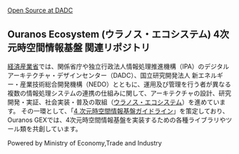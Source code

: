 [Open Source at DADC](https://github.com/outanos-gex/.github/images/oelogo.png)

## Ouranos Ecosystem (ウラノス・エコシステム)  4次元時空間情報基盤 関連リポジトリ

[経済産業省](https://www.meti.go.jp/policy/mono_info_service/digital_architecture/index.html)では、関係省庁や独立行政法人情報処理推進機構（IPA）のデジタルアーキテクチャ・デザインセンター（DADC）、国立研究開発法人 新エネルギー・産業技術総合開発機構（NEDO）とともに、運用及び管理を行う者が異なる複数の情報処理システムの連携の仕組みに関して、アーキテクチャの設計、研究開発・実証、社会実装・普及の取組（[ウラノス・エコシステム](https://www.meti.go.jp/policy/mono_info_service/digital_architecture/ouranos.html)）を進めています。
その一環として、「[4 次元時空間情報基盤ガイドライン](https://www.ipa.go.jp/digital/architecture/project/autonomousmobilerobot/3dspatial_guideline.html)」を策定しており、Ouranos GEXでは、4次元時空間情報基盤を実装するための各種ライブラリやツール類を共創しています。

Powered by Ministry of Economy,Trade and Industry

